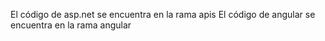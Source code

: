 El código de asp.net se encuentra en la rama apis
El código de angular se encuentra en la rama angular
